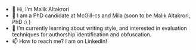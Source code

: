 - 👋 Hi, I’m Malik Altakrori
- 👀 I am a PhD candidate at McGill-cs and Mila (soon to be Malik Altakrori, PhD :) )
- 🌱 I’m currently learning about writing style, and interested in evaluation techniques for authorship identification and obfuscation. 
- 📫 How to reach me? I am on LinkedIn! 

<!---
malikaltakrori/malikaltakrori is a ✨ special ✨ repository because its `README.md` (this file) appears on your GitHub profile.
You can click the Preview link to take a look at your changes.
--->
